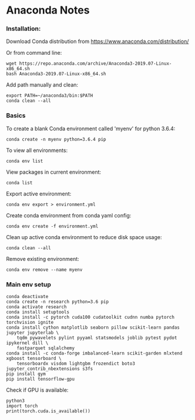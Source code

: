 # Anaconda Notes

### Installation:
Download Conda distribution from <https://www.anaconda.com/distribution/>

Or from command line:
```
wget https://repo.anaconda.com/archive/Anaconda3-2019.07-Linux-x86_64.sh
bash Anaconda3-2019.07-Linux-x86_64.sh
```
Add path manually and clean:
```
export PATH=~/anaconda3/bin:$PATH
conda clean --all
```

### Basics

To create a blank Conda environment called 'myenv' for python 3.6.4:
```
conda create -n myenv python=3.6.4 pip
```
To view all environments:
```
conda env list
```
View packages in current environment:
```
conda list
```
Export active environment:
```
conda env export > environment.yml
```
Create conda environment from conda yaml config:
```
conda env create -f environment.yml
```
Clean up active conda environment to reduce disk space usage:
```
conda clean --all
```
Remove existing environment:
```
conda env remove --name myenv
```

### Main env setup

```
conda deactivate
conda create -n research python=3.6 pip
conda activate research 
conda install setuptools
conda install -c pytorch cuda100 cudatoolkit cudnn numba pytorch torchvision ignite
conda install cython matplotlib seaborn pillow scikit-learn pandas jupyter jupyterlab \
    tqdm pywavelets pylint pyyaml statsmodels joblib pytest pydot ipykernel dill \
    fastparquet sqlalchemy 
conda install -c conda-forge imbalanced-learn scikit-garden mlxtend xgboost tensorboard \
    tensorboardx visdom lightgbm frozendict boto3 jupyter_contrib_nbextensions s3fs
pip install gym
pip install tensorflow-gpu
```

Check if GPU is available:
```
python3
import torch
print(torch.cuda.is_available())
```

